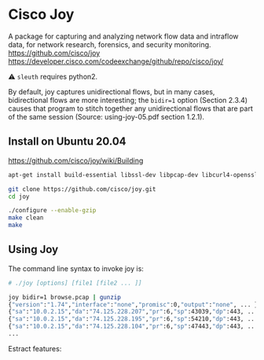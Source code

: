 # Cisco Joy
A package for capturing and analyzing network flow data and intraflow data, for network research, forensics, and security monitoring.  
https://github.com/cisco/joy  
https://developer.cisco.com/codeexchange/github/repo/cisco/joy/

:warning: `sleuth` requires python2.

By default, joy captures unidirectional flows, but in many cases, bidirectional flows are more interesting;
the `bidir=1` option (Section 2.3.4) causes that program to stitch together any unidirectional flows that
are part of the same session (Source: using-joy-05.pdf section 1.2.1).

## Install on Ubuntu 20.04
https://github.com/cisco/joy/wiki/Building  
```bash
apt-get install build-essential libssl-dev libpcap-dev libcurl4-openssl-dev

git clone https://github.com/cisco/joy.git
cd joy

./configure --enable-gzip
make clean
make
```

## Using Joy
The command line syntax to invoke joy is:
```bash
# ./joy [options] [file1 [file2 ... ]]

joy bidir=1 browse.pcap | gunzip
{"version":"1.74","interface":"none","promisc":0,"output":"none", ... }
{"sa":"10.0.2.15","da":"74.125.228.207","pr":6,"sp":43039,"dp":443, ... }
{"sa":"10.0.2.15","da":"74.125.228.195","pr":6,"sp":54210,"dp":443, ... }
{"sa":"10.0.2.15","da":"74.125.228.104","pr":6,"sp":47443,"dp":443, ... }
...
```
Estract features:
```bash

```

